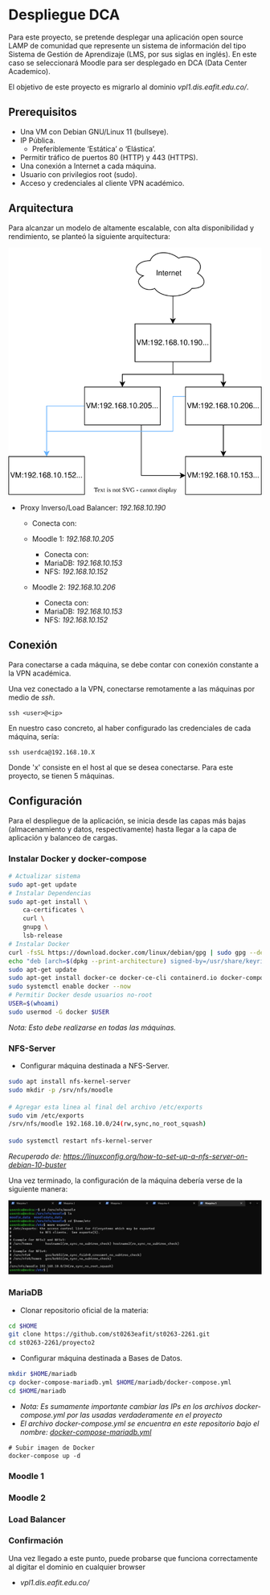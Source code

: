 # Despliegue DCA

Para este proyecto, se pretende desplegar una aplicación open source LAMP de comunidad que represente un sistema de información del tipo Sistema de Gestión de Aprendizaje (LMS, por sus siglas en inglés). En este caso se seleccionará Moodle para ser desplegado en DCA (Data Center Academico).

El objetivo de este proyecto es migrarlo al dominio *vpl1.dis.eafit.edu.co/*.

## Prerequisitos

- Una VM con Debian GNU/Linux 11 (bullseye).
- IP Pública.
    - Preferiblemente ‘Estática’ o ‘Elástica’.
- Permitir tráfico de puertos 80 (HTTP) y 443 (HTTPS).
- Una conexión a Internet a cada máquina.
- Usuario con privilegios root (sudo).
- Acceso y credenciales al cliente VPN académico.

## Arquitectura

Para alcanzar un modelo de altamente escalable, con alta disponibilidad y rendimiento, se planteó la siguiente arquitectura:

![Arquitectura](https://github.com/GrayDiamond493/st0263-2261-AdrianGutierrez/blob/main/proyecto2/DCA/Screenshots/ArquitecturaDCA.drawio.svg) 

- Proxy Inverso/Load Balancer: *192.168.10.190*
   - Conecta con:
   - Moodle 1: *192.168.10.205*
        - Conecta con:
        - MariaDB: *192.168.10.153*
        - NFS: *192.168.10.152*

   - Moodle 2: *192.168.10.206*
        - Conecta con:
        - MariaDB: *192.168.10.153*
        - NFS: *192.168.10.152*


## Conexión

Para conectarse a cada máquina, se debe contar con conexión constante a la VPN académica.

Una vez conectado a la VPN, conectarse remotamente a las máquinas por medio de *ssh*.

``` 
ssh <user>@<ip>
```

En nuestro caso concreto, al haber configurado las credenciales de cada máquina, sería:

``` 
ssh userdca@192.168.10.X
```

Donde 'x' consiste en el host al que se desea conectarse. Para este proyecto, se tienen 5 máquinas.

## Configuración

Para el despliegue de la aplicación, se inicia desde las capas más bajas (almacenamiento y datos, respectivamente) hasta llegar a la capa de aplicación y balanceo de cargas.

### Instalar Docker y docker-compose

```bash
# Actualizar sistema
sudo apt-get update
# Instalar Dependencias
sudo apt-get install \
    ca-certificates \
    curl \
    gnupg \
    lsb-release
# Instalar Docker
curl -fsSL https://download.docker.com/linux/debian/gpg | sudo gpg --dearmor -o /usr/share/keyrings/docker-archive-keyring.gpg
echo "deb [arch=$(dpkg --print-architecture) signed-by=/usr/share/keyrings/docker-archive-keyring.gpg] https://download.docker.com/linux/debian $(lsb_release -cs) stable" | sudo tee /etc/apt/sources.list.d/docker.list > /dev/null
sudo apt-get update
sudo apt-get install docker-ce docker-ce-cli containerd.io docker-compose
sudo systemctl enable docker --now
# Permitir Docker desde usuarios no-root
USER=$(whoami)
sudo usermod -G docker $USER
```
*Nota: Esto debe realizarse en todas las máquinas.*

### NFS-Server

- Configurar máquina destinada a NFS-Server.

```bash
sudo apt install nfs-kernel-server
sudo mkdir -p /srv/nfs/moodle

# Agregar esta linea al final del archivo /etc/exports
sudo vim /etc/exports
/srv/nfs/moodle 192.168.10.0/24(rw,sync,no_root_squash)

sudo systemctl restart nfs-kernel-server
```
*Recuperado de: https://linuxconfig.org/how-to-set-up-a-nfs-server-on-debian-10-buster*

Una vez terminado, la configuración de la máquina debería verse de la siguiente manera:

![Screenshot](https://github.com/GrayDiamond493/st0263-2261-AdrianGutierrez/blob/main/proyecto2/DCA/Screenshots/5.NFS.jpg)

### MariaDB

- Clonar repositorio oficial de la materia:

```bash 
cd $HOME
git clone https://github.com/st0263eafit/st0263-2261.git
cd st0263-2261/proyecto2
```

- Configurar máquina destinada a Bases de Datos.

```bash 
mkdir $HOME/mariadb
cp docker-compose-mariadb.yml $HOME/mariadb/docker-compose.yml
cd $HOME/mariadb
```
- *Nota: Es sumamente importante cambiar las IPs en  los archivos docker-compose.yml por las usadas verdaderamente en el proyecto*
- *El archivo docker-compose.yml se encuentra en este repositorio bajo el nombre: [docker-compose-mariadb.yml]()*
```
# Subir imagen de Docker
docker-compose up -d
```

### Moodle 1

### Moodle 2

### Load Balancer

### Confirmación

Una vez llegado a este punto, puede probarse que funciona correctamente al digitar el dominio en cualquier browser
- *vpl1.dis.eafit.edu.co/*

